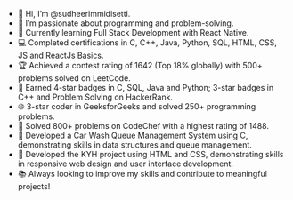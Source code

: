 - 👋 Hi, I’m @sudheerimmidisetti.
- 👀 I’m passionate about programming and problem-solving.
- 🌱 Currently learning Full Stack Development with React Native.
- 💻 Completed certifications in C, C++, Java, Python, SQL, HTML, CSS, JS and ReactJs Basics.
- 🏆 Achieved a contest rating of 1642 (Top 18% globally) with 500+ problems solved on LeetCode.
- 🏅 Earned 4-star badges in C, SQL, Java and Python; 3-star badges in C++ and Problem Solving on HackerRank.
- 🌐 3-star coder in GeeksforGeeks and solved 250+ programming problems.
- 🏅 Solved 800+ problems on CodeChef with a highest rating of 1488.
- 🚗 Developed a Car Wash Queue Management System using C, demonstrating skills in data structures and queue management.
- 🏥 Developed the KYH project using HTML and CSS, demonstrating skills in responsive web design and user interface development.
- 📚 Always looking to improve my skills and contribute to meaningful projects!

<!---
sudheerimmidisetti/sudheerimmidisetti is a ✨ special ✨ repository because its `README.md` (this file) appears on your GitHub profile.
You can click the Preview link to take a look at your changes.
--->

